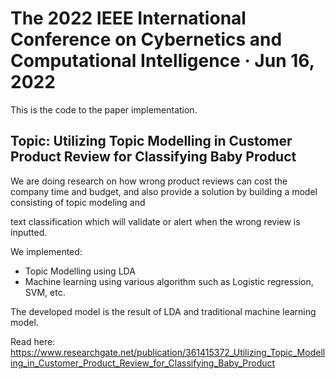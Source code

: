 # The 2022 IEEE International Conference on Cybernetics and Computational Intelligence · Jun 16, 2022

This is the code to the paper implementation. 

## Topic: Utilizing Topic Modelling in Customer Product Review for Classifying Baby Product

We are doing research on how wrong product reviews can cost the company time and budget, and also provide a solution by building a model consisting of topic modeling and 

text classification which will validate or alert when the wrong review is inputted.

We implemented:
+ Topic Modelling using LDA
+ Machine learning using various algorithm such as Logistic regression, SVM, etc. 

The developed model is the result of LDA and traditional machine learning model.

Read here: https://www.researchgate.net/publication/361415372_Utilizing_Topic_Modelling_in_Customer_Product_Review_for_Classifying_Baby_Product

